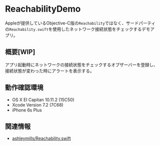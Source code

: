 # ReachabilityDemo

Appleが提供しているObjective-C版の`Reachability`ではなく、サードパーティの`Reachability.swift`を使用したネットワーク接続状態をチェックするデモアプリ。

## 概要[WIP]

アプリ起動時にネットワークの接続状態をチェックするオブザーバーを登録し、接続状態が変わった時にアラートを表示する。

## 動作確認環境
- OS X EI Capitan 10.11.2 (15C50)
- Xcode Version 7.2 (7C68)
- iPhone 6s Plus

## 関連情報

- [ashleymills/Reachability.swift](https://github.com/ashleymills/Reachability.swift)
